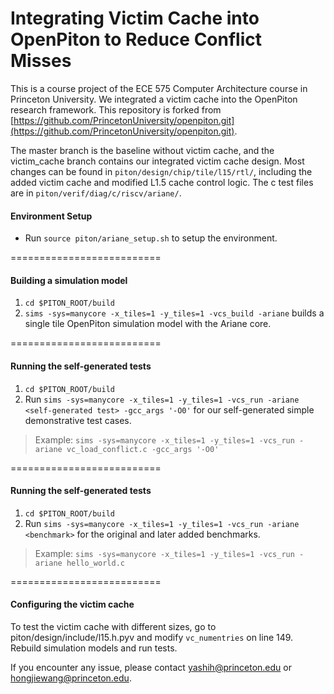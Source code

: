 # Integrating Victim Cache into OpenPiton to Reduce Conflict Misses

This is a course project of the ECE 575 Computer Architecture course in Princeton University. We integrated a victim cache into the OpenPiton research framework. This repository is forked from [https://github.com/PrincetonUniversity/openpiton.git](https://github.com/PrincetonUniversity/openpiton.git).

The master branch is the baseline without victim cache, and the victim_cache branch contains our integrated victim cache design. Most changes can be found in ```piton/design/chip/tile/l15/rtl/```, including the added victim cache and modified L1.5 cache control logic. The c test files are in ```piton/verif/diag/c/riscv/ariane/```.

#### Environment Setup
- Run ```source piton/ariane_setup.sh``` to setup the environment.

==========================

#### Building a simulation model
1. ```cd $PITON_ROOT/build```
2. ```sims -sys=manycore -x_tiles=1 -y_tiles=1 -vcs_build -ariane``` builds a single tile OpenPiton simulation model with the Ariane core.

==========================

#### Running the self-generated tests
1. ```cd $PITON_ROOT/build```
2. Run ```sims -sys=manycore -x_tiles=1 -y_tiles=1 -vcs_run -ariane <self-generated test> -gcc_args '-O0'``` for our self-generated simple demonstrative test cases.

> Example: ```sims -sys=manycore -x_tiles=1 -y_tiles=1 -vcs_run -ariane vc_load_conflict.c -gcc_args '-O0'```

==========================

#### Running the self-generated tests
1. ```cd $PITON_ROOT/build```
2. Run ```sims -sys=manycore -x_tiles=1 -y_tiles=1 -vcs_run -ariane <benchmark>``` for the original and later added benchmarks.

> Example: ```sims -sys=manycore -x_tiles=1 -y_tiles=1 -vcs_run -ariane hello_world.c```

==========================

#### Configuring the victim cache
To test the victim cache with different sizes, go to piton/design/include/l15.h.pyv and modify ```vc_numentries``` on line 149. Rebuild simulation models and run tests.

If you encounter any issue, please contact yashih@princeton.edu or hongjiewang@princeton.edu.